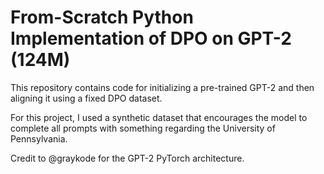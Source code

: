 # From-Scratch Python Implementation of DPO on GPT-2 (124M)

This repository contains code for initializing a pre-trained GPT-2 and then aligning it using a fixed DPO dataset.

For this project, I used a synthetic dataset that encourages the model to complete all prompts with something regarding the University of Pennsylvania.

Credit to @graykode for the GPT-2 PyTorch architecture.